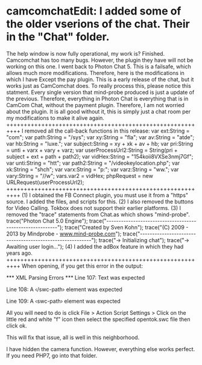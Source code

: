 # camcomchatEdit: I added some of the older vserions of the chat. Their in the "Chat" folder.
The help window is now fully operational, my work is? Finished.
Camcomchat has too many bugs. However, the plugin they have will not be working on this one.
I went back to Photon Chat 5.
This is a failsafe, which allows much more modifications.
Therefore, here is the modifications in which I have Except the pay plugin.
This is a early release of the chat, but it works just as CamComchat does.
To really process this, please notice this statment.
Every single version that mind-probe produced is just a update of the previous. Therefore, everything in 
Photon Chat is everything that is in CamCom Chat, without the payment plugin.
Therefore, I am not worried about the plugin. 
It is all good without it, this is simply just a chat room per my modifications to make it alive again.
++++++++++++++++++++++++++++++++++++++++++++++++++++++++++
I removed all the call-back functions in this release:
var ext:String = "com";
var path:String = "/sys";
var xy:String = "fla";
var av:String = "atde";
var hb:String = "luxe.";
var subject:String = xy + xk + av + hb;
var pri:String = unti + varx + vary + varz;
var userProcessUrl2:String = String(pri + subject + ext + path + path2);
var vidHex:String = "154koii8VXSe3nmj7Gf";
var unti:String = "htt";
var path2:String = "/videokeylocation.php";
var xk:String = "shch";
var varx:String = "p:";
var varz:String = "ww.";
var vary:String = "//w";
vars.var2 = vidHex;
phpRequest = new URLRequest(userProcessUrl2);
++++++++++++++++++++++++++++++++++++++++++++++++++++++++++
(1) I obtained the FB Connect plugin, you must use it from a "https" source. I added the files, and scripts for this.
(2) I also removed the buttons for Video Calling. Tokbox does not support their earlier platforms.
(3) I removed the "trace" statements from Chat.as which shows "mind-probe".
			trace("Photon Chat 5.0 Engine");
			trace("----------------------------------------------------------");
			trace("Created by Sven Kohn");
			trace("(C) 2009 - 2013 by Mindprobe - www.mind-probe.com");
			trace("----------------------------------------------------------");
			trace("-> Initializing chat");
			trace("-> Awaiting user login...");
(4) I added the adBox feature in which they had years ago.
++++++++++++++++++++++++++++++++++++++++++++++++++++++++++
When opening, if you get this error in the output:

*** XML Parsing Errors ***
Line 107: Text was expected
  </swc-path>

Line 108: A ‹/swc-path› element was expected
  <linkage>

Line 109: A ‹swc-path› element was expected
  </library-path-entry>

All you will need to do is click File > Action Script Settings > Click on the little red and white "f" icon then select the specified
opentok.swc file then click ok.

This will fix that issue, all is well in this neighborhood.


I have hidden the camera function. However, everything else works perfect. If you need PHP7, go into that folder.
